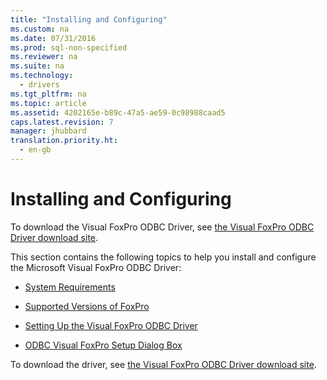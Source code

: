 ```yaml
---
title: "Installing and Configuring"
ms.custom: na
ms.date: 07/31/2016
ms.prod: sql-non-specified
ms.reviewer: na
ms.suite: na
ms.technology: 
  - drivers
ms.tgt_pltfrm: na
ms.topic: article
ms.assetid: 4202165e-b89c-47a5-ae59-0c98988caad5
caps.latest.revision: 7
manager: jhubbard
translation.priority.ht: 
  - en-gb
---
```

# Installing and Configuring
To download the Visual FoxPro ODBC Driver, see [the Visual FoxPro ODBC Driver download site](http://go.microsoft.com/fwlink/?LinkId=121318).  
  
 This section contains the following topics to help you install and configure the Microsoft Visual FoxPro ODBC Driver:  
  
-   [System Requirements](../content/System-Requirements--Visual-FoxPro-ODBC-Driver-.md)  
  
-   [Supported Versions of FoxPro](../content/Supported-Versions-of-FoxPro.md)  
  
-   [Setting Up the Visual FoxPro ODBC Driver](../content/Setting-Up-the-Visual-FoxPro-ODBC-Driver.md)  
  
-   [ODBC Visual FoxPro Setup Dialog Box](../content/ODBC-Visual-FoxPro-Setup-Dialog-Box.md)  
  
 To download the driver, see [the Visual FoxPro ODBC Driver download site](http://go.microsoft.com/fwlink/?LinkId=121318).